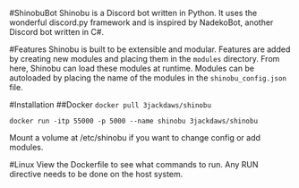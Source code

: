 #ShinobuBot
Shinobu is a Discord bot written in Python.  It uses the wonderful discord.py framework and is inspired by NadekoBot, another Discord bot written in C#.

#Features
Shinobu is built to be extensible and modular.  Features are added by creating new modules and placing them in the ```modules``` directory.  From here, Shinobu can load these modules at runtime.  Modules can be autoloaded by placing the name of the modules in the ```shinobu_config.json``` file.

#Installation
##Docker
`docker pull 3jackdaws/shinobu`

`docker run -itp 55000 -p 5000 --name shinobu 3jackdaws/shinobu`

Mount a volume at /etc/shinobu if you want to change config or add modules.

#Linux
View the Dockerfile to see what commands to run.  Any RUN directive needs to be done on the host system.

